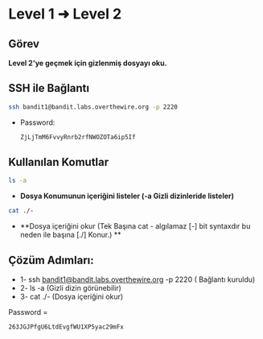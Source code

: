 # Level 1 ➜ Level 2

## Görev
**Level 2'ye geçmek için gizlenmiş dosyayı oku.**

## SSH ile Bağlantı
```bash
ssh bandit1@bandit.labs.overthewire.org -p 2220
```
- Password:
  ```bash
  ZjLjTmM6FvvyRnrb2rfNWOZOTa6ip5If
  ```
## Kullanılan Komutlar
```bash
ls -a
```
- **Dosya Konumunun içeriğini listeler (-a Gizli dizinleride listeler)**
```bash
cat ./-
```
- **Dosya içeriğini okur (Tek Başına cat - algılamaz [-] bit syntaxdır bu neden ile başına [./] Konur.) **

## Çözüm Adımları:
- 1- ssh bandit1@bandit.labs.overthewire.org -p 2220 ( Bağlantı kuruldu)
- 2- ls -a (Gizli dizin görünebilir)
- 3- cat ./- (Dosya içeriğini okur)

Password = 
```bash
263JGJPfgU6LtdEvgfWU1XP5yac29mFx
```
